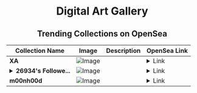 <div align="center">

# Digital Art Gallery

## Trending Collections on OpenSea

| Collection Name                       | Image                                                                                     | Description                       | OpenSea Link                                                                                          |
|---------------------------------------|-------------------------------------------------------------------------------------------|-----------------------------------|--------------------------------------------------------------------------------------------------------|
| **XA** | ![Image](https://i.seadn.io/s/raw/files/e99aaf97da0f60b9fe8e5aff021f802a.gif?w=500&auto=format?w=200&auto=format) |  | <details><summary>Link</summary>[XA](https://opensea.io/collection/xa-43)</details> |
| **<details><summary>26934's Followe...</summary>26934's Follower</details>** | ![Image](https://i.seadn.io/s/raw/files/19f9f090920392cc3650cbdf4361755b.png?w=500&auto=format?w=200&auto=format) |  | <details><summary>Link</summary>[26934's Follower](https://opensea.io/collection/26934-s-follower)</details> |
| **m00nh00d** | ![Image](https://i.seadn.io/s/raw/files/9a84c3a92db35e4b327ab58bfde9528f.png?w=500&auto=format?w=200&auto=format) |  | <details><summary>Link</summary>[m00nh00d](https://opensea.io/collection/m00nh00d-12)</details> |

</div>